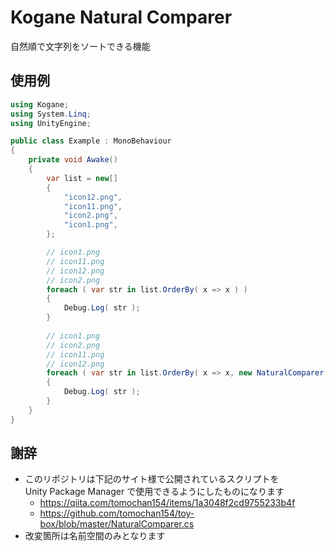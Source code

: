 # Kogane Natural Comparer

自然順で文字列をソートできる機能

## 使用例

```cs
using Kogane;
using System.Linq;
using UnityEngine;

public class Example : MonoBehaviour
{
    private void Awake()
    {
        var list = new[]
        {
            "icon12.png",
            "icon11.png",
            "icon2.png",
            "icon1.png",
        };

        // icon1.png
        // icon11.png
        // icon12.png
        // icon2.png
        foreach ( var str in list.OrderBy( x => x ) )
        {
            Debug.Log( str );
        }
        
        // icon1.png
        // icon2.png
        // icon11.png
        // icon12.png
        foreach ( var str in list.OrderBy( x => x, new NaturalComparer() ) )
        {
            Debug.Log( str );
        }
    }
}
```

## 謝辞

* このリポジトリは下記のサイト様で公開されているスクリプトを  
  Unity Package Manager で使用できるようにしたものになります
    * https://qiita.com/tomochan154/items/1a3048f2cd9755233b4f
    * https://github.com/tomochan154/toy-box/blob/master/NaturalComparer.cs
* 改変箇所は名前空間のみとなります  
